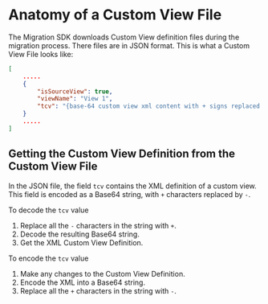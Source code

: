 ﻿# Anatomy of a Custom View File

The Migration SDK downloads Custom View definition files during the migration process. There files are in JSON format. This is what a Custom View File looks like:

```json
[
    .....
    {
        "isSourceView": true,
        "viewName": "View 1",
        "tcv": "{base-64 custom view xml content with + signs replaced by -}"
    }
    .....
]

```

## Getting the Custom View Definition from the Custom View File

In the JSON file, the field `tcv` contains the XML definition of a custom view. This field is encoded as a Base64 string, with `+` characters replaced by `-`.

To decode the `tcv` value

1. Replace all the `-` characters in the string with `+`.
2. Decode the resulting Base64 string.
3. Get the XML Custom View Definition.

To encode the `tcv` value

1. Make any changes to the Custom View Definition.
2. Encode the XML into a Base64 string.
3. Replace all the `+` characters in the string with `-`.
